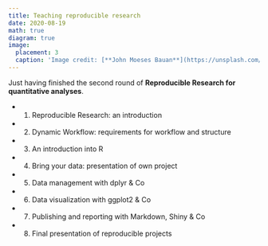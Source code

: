 ```yaml
---
title: Teaching reproducible research
date: 2020-08-19
math: true
diagram: true
image:
  placement: 3
  caption: 'Image credit: [**John Moeses Bauan**](https://unsplash.com/photos/OGZtQF8iC0g)'
---
```


Just having finished the second round of **Reproducible Research for quantitative analyses**.

+ 1. Reproducible Research: an introduction
+ 2. Dynamic Workflow: requirements for workflow and structure
+ 3. An introduction into R
+ 4. Bring your data: presentation of own project
+ 5. Data management with dplyr & Co
+ 6. Data visualization with ggplot2 & Co
+ 7. Publishing and reporting with Markdown, Shiny & Co 
+ 8. Final presentation of reproducible projects
